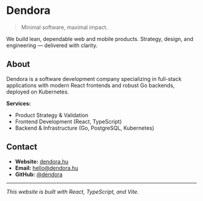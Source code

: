 # Dendora

> Minimal software, maximal impact.

We build lean, dependable web and mobile products. Strategy, design, and engineering — delivered with clarity.

## About

Dendora is a software development company specializing in full-stack applications with modern React frontends and robust Go backends, deployed on Kubernetes.

**Services:**
- Product Strategy & Validation
- Frontend Development (React, TypeScript)
- Backend & Infrastructure (Go, PostgreSQL, Kubernetes)

## Contact

- **Website:** [dendora.hu](https://dendora.hu)
- **Email:** [hello@dendora.hu](mailto:hello@dendora.hu)
- **GitHub:** [@dendora](https://github.com/dendora)

---

*This website is built with React, TypeScript, and Vite.*
